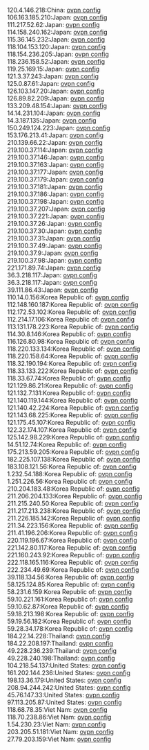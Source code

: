 120.4.146.218:China: [ovpn config](vpn/120_4_146_218.ovpn)  
106.163.185.210:Japan: [ovpn config](vpn/106_163_185_210.ovpn)  
111.217.52.62:Japan: [ovpn config](vpn/111_217_52_62.ovpn)  
114.158.240.162:Japan: [ovpn config](vpn/114_158_240_162.ovpn)  
115.36.145.232:Japan: [ovpn config](vpn/115_36_145_232.ovpn)  
118.104.153.120:Japan: [ovpn config](vpn/118_104_153_120.ovpn)  
118.154.236.205:Japan: [ovpn config](vpn/118_154_236_205.ovpn)  
118.236.158.52:Japan: [ovpn config](vpn/118_236_158_52.ovpn)  
119.25.169.15:Japan: [ovpn config](vpn/119_25_169_15.ovpn)  
121.3.37.243:Japan: [ovpn config](vpn/121_3_37_243.ovpn)  
125.0.87.61:Japan: [ovpn config](vpn/125_0_87_61.ovpn)  
126.103.147.20:Japan: [ovpn config](vpn/126_103_147_20.ovpn)  
126.89.82.209:Japan: [ovpn config](vpn/126_89_82_209.ovpn)  
133.209.48.154:Japan: [ovpn config](vpn/133_209_48_154.ovpn)  
14.14.231.104:Japan: [ovpn config](vpn/14_14_231_104.ovpn)  
14.3.187.135:Japan: [ovpn config](vpn/14_3_187_135.ovpn)  
150.249.124.223:Japan: [ovpn config](vpn/150_249_124_223.ovpn)  
153.176.213.41:Japan: [ovpn config](vpn/153_176_213_41.ovpn)  
210.139.66.22:Japan: [ovpn config](vpn/210_139_66_22.ovpn)  
219.100.37.114:Japan: [ovpn config](vpn/219_100_37_114.ovpn)  
219.100.37.146:Japan: [ovpn config](vpn/219_100_37_146.ovpn)  
219.100.37.163:Japan: [ovpn config](vpn/219_100_37_163.ovpn)  
219.100.37.177:Japan: [ovpn config](vpn/219_100_37_177.ovpn)  
219.100.37.179:Japan: [ovpn config](vpn/219_100_37_179.ovpn)  
219.100.37.181:Japan: [ovpn config](vpn/219_100_37_181.ovpn)  
219.100.37.186:Japan: [ovpn config](vpn/219_100_37_186.ovpn)  
219.100.37.198:Japan: [ovpn config](vpn/219_100_37_198.ovpn)  
219.100.37.207:Japan: [ovpn config](vpn/219_100_37_207.ovpn)  
219.100.37.221:Japan: [ovpn config](vpn/219_100_37_221.ovpn)  
219.100.37.26:Japan: [ovpn config](vpn/219_100_37_26.ovpn)  
219.100.37.30:Japan: [ovpn config](vpn/219_100_37_30.ovpn)  
219.100.37.31:Japan: [ovpn config](vpn/219_100_37_31.ovpn)  
219.100.37.49:Japan: [ovpn config](vpn/219_100_37_49.ovpn)  
219.100.37.9:Japan: [ovpn config](vpn/219_100_37_9.ovpn)  
219.100.37.98:Japan: [ovpn config](vpn/219_100_37_98.ovpn)  
221.171.89.74:Japan: [ovpn config](vpn/221_171_89_74.ovpn)  
36.3.218.117:Japan: [ovpn config](vpn/36_3_218_117.ovpn)  
36.3.218.117:Japan: [ovpn config](vpn/36_3_218_117.ovpn)  
39.111.86.43:Japan: [ovpn config](vpn/39_111_86_43.ovpn)  
110.14.0.156:Korea Republic of: [ovpn config](vpn/110_14_0_156.ovpn)  
112.148.160.187:Korea Republic of: [ovpn config](vpn/112_148_160_187.ovpn)  
112.172.53.102:Korea Republic of: [ovpn config](vpn/112_172_53_102.ovpn)  
112.214.17.106:Korea Republic of: [ovpn config](vpn/112_214_17_106.ovpn)  
113.131.178.223:Korea Republic of: [ovpn config](vpn/113_131_178_223.ovpn)  
114.30.8.146:Korea Republic of: [ovpn config](vpn/114_30_8_146.ovpn)  
116.126.80.98:Korea Republic of: [ovpn config](vpn/116_126_80_98.ovpn)  
118.220.133.134:Korea Republic of: [ovpn config](vpn/118_220_133_134.ovpn)  
118.220.158.64:Korea Republic of: [ovpn config](vpn/118_220_158_64.ovpn)  
118.32.190.194:Korea Republic of: [ovpn config](vpn/118_32_190_194.ovpn)  
118.33.133.222:Korea Republic of: [ovpn config](vpn/118_33_133_222.ovpn)  
118.33.67.74:Korea Republic of: [ovpn config](vpn/118_33_67_74.ovpn)  
121.129.86.21:Korea Republic of: [ovpn config](vpn/121_129_86_21.ovpn)  
121.132.7.131:Korea Republic of: [ovpn config](vpn/121_132_7_131.ovpn)  
121.140.119.144:Korea Republic of: [ovpn config](vpn/121_140_119_144.ovpn)  
121.140.42.224:Korea Republic of: [ovpn config](vpn/121_140_42_224.ovpn)  
121.143.68.225:Korea Republic of: [ovpn config](vpn/121_143_68_225.ovpn)  
121.175.45.107:Korea Republic of: [ovpn config](vpn/121_175_45_107.ovpn)  
122.32.174.107:Korea Republic of: [ovpn config](vpn/122_32_174_107.ovpn)  
125.142.98.229:Korea Republic of: [ovpn config](vpn/125_142_98_229.ovpn)  
14.51.12.74:Korea Republic of: [ovpn config](vpn/14_51_12_74.ovpn)  
175.213.59.205:Korea Republic of: [ovpn config](vpn/175_213_59_205.ovpn)  
182.225.107.138:Korea Republic of: [ovpn config](vpn/182_225_107_138.ovpn)  
183.108.121.56:Korea Republic of: [ovpn config](vpn/183_108_121_56.ovpn)  
1.232.54.188:Korea Republic of: [ovpn config](vpn/1_232_54_188.ovpn)  
1.251.226.56:Korea Republic of: [ovpn config](vpn/1_251_226_56.ovpn)  
210.204.183.48:Korea Republic of: [ovpn config](vpn/210_204_183_48.ovpn)  
211.206.204.133:Korea Republic of: [ovpn config](vpn/211_206_204_133.ovpn)  
211.215.240.50:Korea Republic of: [ovpn config](vpn/211_215_240_50.ovpn)  
211.217.213.238:Korea Republic of: [ovpn config](vpn/211_217_213_238.ovpn)  
211.226.185.142:Korea Republic of: [ovpn config](vpn/211_226_185_142.ovpn)  
211.34.223.156:Korea Republic of: [ovpn config](vpn/211_34_223_156.ovpn)  
211.41.196.206:Korea Republic of: [ovpn config](vpn/211_41_196_206.ovpn)  
220.119.196.67:Korea Republic of: [ovpn config](vpn/220_119_196_67.ovpn)  
221.142.80.117:Korea Republic of: [ovpn config](vpn/221_142_80_117.ovpn)  
221.160.243.92:Korea Republic of: [ovpn config](vpn/221_160_243_92.ovpn)  
222.118.165.116:Korea Republic of: [ovpn config](vpn/222_118_165_116.ovpn)  
222.234.49.69:Korea Republic of: [ovpn config](vpn/222_234_49_69.ovpn)  
39.118.134.56:Korea Republic of: [ovpn config](vpn/39_118_134_56.ovpn)  
58.125.124.85:Korea Republic of: [ovpn config](vpn/58_125_124_85.ovpn)  
58.231.6.159:Korea Republic of: [ovpn config](vpn/58_231_6_159.ovpn)  
59.10.221.161:Korea Republic of: [ovpn config](vpn/59_10_221_161.ovpn)  
59.10.62.87:Korea Republic of: [ovpn config](vpn/59_10_62_87.ovpn)  
59.18.213.198:Korea Republic of: [ovpn config](vpn/59_18_213_198.ovpn)  
59.19.56.182:Korea Republic of: [ovpn config](vpn/59_19_56_182.ovpn)  
59.28.34.178:Korea Republic of: [ovpn config](vpn/59_28_34_178.ovpn)  
184.22.14.228:Thailand: [ovpn config](vpn/184_22_14_228.ovpn)  
184.22.208.197:Thailand: [ovpn config](vpn/184_22_208_197.ovpn)  
49.228.236.239:Thailand: [ovpn config](vpn/49_228_236_239.ovpn)  
49.228.240.198:Thailand: [ovpn config](vpn/49_228_240_198.ovpn)  
104.218.54.137:United States: [ovpn config](vpn/104_218_54_137.ovpn)  
161.202.144.236:United States: [ovpn config](vpn/161_202_144_236.ovpn)  
198.13.36.179:United States: [ovpn config](vpn/198_13_36_179.ovpn)  
208.94.244.242:United States: [ovpn config](vpn/208_94_244_242.ovpn)  
45.76.147.33:United States: [ovpn config](vpn/45_76_147_33.ovpn)  
97.113.205.87:United States: [ovpn config](vpn/97_113_205_87.ovpn)  
118.68.78.35:Viet Nam: [ovpn config](vpn/118_68_78_35.ovpn)  
118.70.238.86:Viet Nam: [ovpn config](vpn/118_70_238_86.ovpn)  
1.54.230.23:Viet Nam: [ovpn config](vpn/1_54_230_23.ovpn)  
203.205.51.181:Viet Nam: [ovpn config](vpn/203_205_51_181.ovpn)  
27.79.203.159:Viet Nam: [ovpn config](vpn/27_79_203_159.ovpn)  
